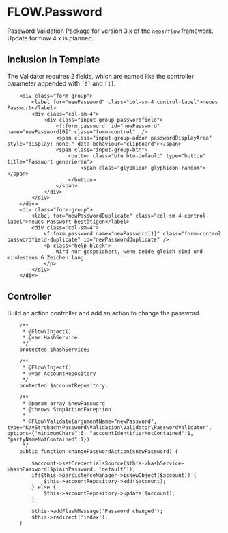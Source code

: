 # FLOW.Password

Password Validation Package for version 3.x of the `neos/flow` framework.
Update for flow 4.x is planned.

## Inclusion in Template

The Validator requires 2 fields, which are named like the controller parameter appended with `[0]` and `[1]`. 

```
	<div class="form-group">
		<label for="newPassword" class="col-sm-4 control-label">neues Passwort</label>
		<div class="col-sm-4">
			<div class="input-group passwordfield">
				<f:form.password  id="newPassword" name="newPassword[0]" class="form-control"  />
				<span class="input-group-addon passwordDisplayArea" style="display: none;" data-behaviour="clipboard"></span>
				<span class="input-group-btn">
					<button class="btn btn-default" type="button" title="Passwort generieren">
						<span class="glyphicon glyphicon-random"></span>
					</button>
				</span>
			</div>
		</div>
	</div>
	<div class="form-group">
		<label for="newPasswordDuplicate" class="col-sm-4 control-label">neues Passwort bestätigen</label>
		<div class="col-sm-4">
			<f:form.password name="newPassword[1]" class="form-control passwordfield-duplicate" id="newPasswordDuplicate" />
			<p class="help-block">
				Wird nur gespeichert, wenn beide gleich sind und mindestens 6 Zeichen lang.
			</p>
		</div>
	</div>
```

## Controller

Build an action controller and add an action to change the password.

```
	/**
	 * @Flow\Inject()
	 * @var HashService
	 */
	protected $hashService;
	
	/**
     * @Flow\Inject()
     * @var AccountRepository
     */
    protected $accountRepository;

	/**
	 * @param array $newPassword
	 * @throws StopActionException
     *
     * @Flow\Validate(argumentName="newPassword", type="KayStrobach\Password\Validation\Validator\PasswordValidator", options={"minimumChars":6, "accountIdentifierNotContained":1, "partyNameNotContained":1})
	 */
	public function changePasswordAction($newPassword) {

	    $account->setCredentialsSource($this->hashService->hashPassword($plainPassword, 'default'));
        if($this->persistenceManager->isNewObject($account)) {
            $this->accountRepository->add($account);
        } else {
            $this->accountRepository->update($account);
        }

		$this->addFlashMessage('Password changed');
		$this->redirect('index');
	}
```